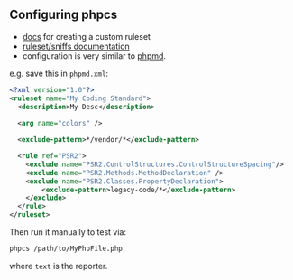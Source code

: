 ## Configuring phpcs

* [docs](https://github.com/squizlabs/PHP_CodeSniffer/wiki/Annotated-ruleset.xml) for creating a custom ruleset
* [ruleset/sniffs documentation](https://github.com/squizlabs/PHP_CodeSniffer/wiki/Customisable-Sniff-Properties)
* configuration is very similar to [phpmd](../phpmd.md).

e.g. save this in `phpmd.xml`:
```xml
<?xml version="1.0"?>
<ruleset name="My Coding Standard">
  <description>My Desc</description>
  
  <arg name="colors" />

  <exclude-pattern>*/vendor/*</exclude-pattern>

  <rule ref="PSR2">
    <exclude name="PSR2.ControlStructures.ControlStructureSpacing"/>
    <exclude name="PSR2.Methods.MethodDeclaration" />
    <exclude name="PSR2.Classes.PropertyDeclaration">
        <exclude-pattern>legacy-code/*</exclude-pattern>
    </exclude>
  </rule>
</ruleset>
```

Then run it manually to test via: 
```sh
phpcs /path/to/MyPhpFile.php
```
where `text` is the reporter.
